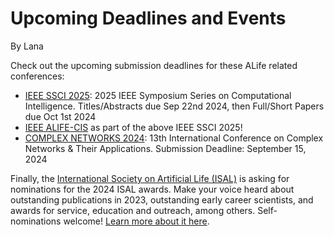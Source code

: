 # Upcoming Deadlines and Events

By Lana

Check out the upcoming submission deadlines for these ALife related conferences:

- [IEEE SSCI 2025](https://ieee-ssci.org/): 2025 IEEE Symposium Series on Computational Intelligence. Titles/Abstracts due Sep 22nd 2024, then Full/Short Papers due Oct 1st 2024
- [IEEE ALIFE-CIS](https://ieee-ssci.org/?ui=ci-in-artificial-life-and-cooperative-intelligent-systems) as part of the above IEEE SSCI 2025!
- [COMPLEX NETWORKS 2024](https://complexnetworks.org/): 13th International Conference on Complex Networks & Their Applications. Submission Deadline: September 15, 2024

Finally, the [International Society on Artificial Life (ISAL)](https://alife.org/) is asking for nominations for the 2024 ISAL awards. Make your voice heard about outstanding publications in 2023, outstanding early career scientists, and awards for service, education and outreach, among others. Self-nominations welcome! [Learn more about it here](https://alife.org/2024-isal-awards-nomination-form/).
